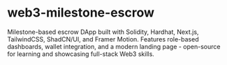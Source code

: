 # web3-milestone-escrow
Milestone-based escrow DApp built with Solidity, Hardhat, Next.js, TailwindCSS, ShadCN/UI, and Framer Motion. Features role-based dashboards, wallet integration, and a modern landing page - open-source for learning and showcasing full-stack Web3 skills.
